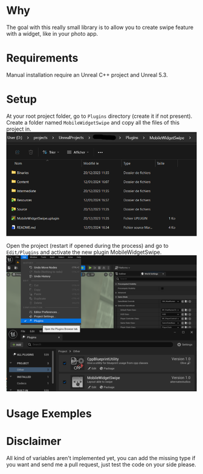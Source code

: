 ﻿# Why
The goal with this really small library is to allow you to create swipe feature with a widget, like in your photo app. 

# Requirements
Manual installation require an Unreal C++ project and Unreal 5.3.
# Setup
At your root project folder, go to `Plugins` directory (create it if not present). 
Create a folder named `MobileWidgetSwipe` and copy all the files of this project in.
![Directory image](Resources/git/images/PluginsDirectory.png)

Open the project (restart if opened during the process) and go to `Edit/Plugins` and activate the new plugin MobileWidgetSwipe.
![Plugin activation](Resources/git/images/PluginsManager.png)

# Usage Exemples

# Disclaimer
All kind of variables aren't implemented yet, you can add the missing type if you want and send me a pull request, just test the code on your side please.
